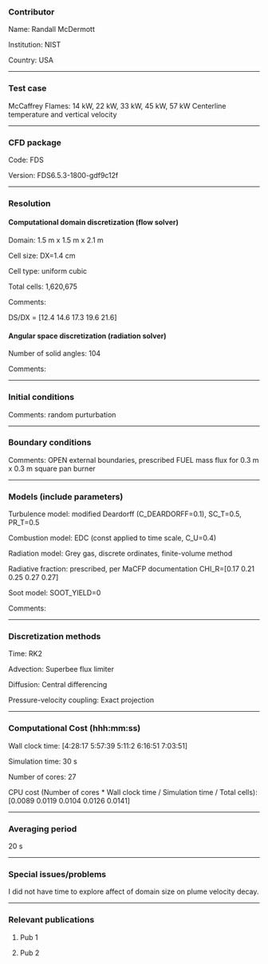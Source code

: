 ### Contributor
Name: Randall McDermott

Institution: NIST

Country: USA

------------------

### Test case

McCaffrey Flames: 14 kW, 22 kW, 33 kW, 45 kW, 57 kW
Centerline temperature and vertical velocity

------------------

### CFD package
Code: FDS

Version: FDS6.5.3-1800-gdf9c12f

------------------

### Resolution

#### Computational domain discretization (flow solver)
Domain:  1.5 m x 1.5 m x 2.1 m

Cell size: DX=1.4 cm

Cell type: uniform cubic

Total cells: 1,620,675

Comments:

DS/DX = [12.4   14.6   17.3   19.6   21.6]

#### Angular space discretization (radiation solver)
Number of solid angles: 104

Comments:

------------------

### Initial conditions
Comments: random purturbation

------------------

### Boundary conditions
Comments: OPEN external boundaries, prescribed FUEL mass flux for 0.3 m x 0.3 m square pan burner

------------------

### Models (include parameters)
Turbulence model: modified Deardorff (C_DEARDORFF=0.1), SC_T=0.5, PR_T=0.5

Combustion model: EDC (const applied to time scale, C_U=0.4)

Radiation model: Grey gas, discrete ordinates, finite-volume method

Radiative fraction: prescribed, per MaCFP documentation CHI_R=[0.17 0.21 0.25 0.27 0.27]

Soot model: SOOT_YIELD=0

Comments:

------------------

### Discretization methods
Time: RK2

Advection: Superbee flux limiter

Diffusion: Central differencing

Pressure-velocity coupling: Exact projection

------------------

### Computational Cost (hhh:mm:ss)
Wall clock time: [4:28:17  5:57:39  5:11:2  6:16:51  7:03:51]

Simulation time: 30 s

Number of cores: 27

CPU cost (Number of cores * Wall clock time / Simulation time / Total cells): [0.0089    0.0119    0.0104    0.0126    0.0141]

------------------

### Averaging period

20 s

------------------

### Special issues/problems

I did not have time to explore affect of domain size on plume velocity decay.

------------------

### Relevant publications
1. Pub 1

2. Pub 2
